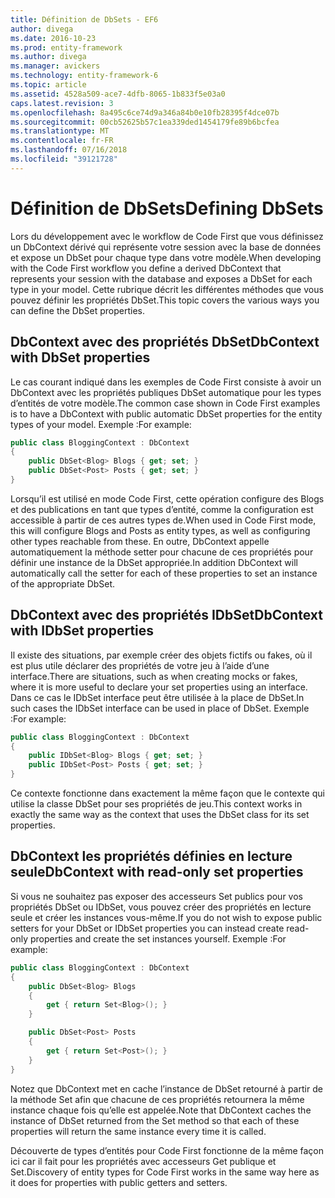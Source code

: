 ```yaml
---
title: Définition de DbSets - EF6
author: divega
ms.date: 2016-10-23
ms.prod: entity-framework
ms.author: divega
ms.manager: avickers
ms.technology: entity-framework-6
ms.topic: article
ms.assetid: 4528a509-ace7-4dfb-8065-1b833f5e03a0
caps.latest.revision: 3
ms.openlocfilehash: 8a495c6ce74d9a346a84b0e10fb28395f4dce07b
ms.sourcegitcommit: 00cb52625b57c1ea339ded1454179fe89b6bcfea
ms.translationtype: MT
ms.contentlocale: fr-FR
ms.lasthandoff: 07/16/2018
ms.locfileid: "39121728"
---
```

# <a name="defining-dbsets"></a><span data-ttu-id="26161-102">Définition de DbSets</span><span class="sxs-lookup"><span data-stu-id="26161-102">Defining DbSets</span></span>
<span data-ttu-id="26161-103">Lors du développement avec le workflow de Code First que vous définissez un DbContext dérivé qui représente votre session avec la base de données et expose un DbSet pour chaque type dans votre modèle.</span><span class="sxs-lookup"><span data-stu-id="26161-103">When developing with the Code First workflow you define a derived DbContext that represents your session with the database and exposes a DbSet for each type in your model.</span></span> <span data-ttu-id="26161-104">Cette rubrique décrit les différentes méthodes que vous pouvez définir les propriétés DbSet.</span><span class="sxs-lookup"><span data-stu-id="26161-104">This topic covers the various ways you can define the DbSet properties.</span></span>  

## <a name="dbcontext-with-dbset-properties"></a><span data-ttu-id="26161-105">DbContext avec des propriétés DbSet</span><span class="sxs-lookup"><span data-stu-id="26161-105">DbContext with DbSet properties</span></span>  

<span data-ttu-id="26161-106">Le cas courant indiqué dans les exemples de Code First consiste à avoir un DbContext avec les propriétés publiques DbSet automatique pour les types d’entités de votre modèle.</span><span class="sxs-lookup"><span data-stu-id="26161-106">The common case shown in Code First examples is to have a DbContext with public automatic DbSet properties for the entity types of your model.</span></span> <span data-ttu-id="26161-107">Exemple :</span><span class="sxs-lookup"><span data-stu-id="26161-107">For example:</span></span>  

``` csharp
public class BloggingContext : DbContext
{
    public DbSet<Blog> Blogs { get; set; }
    public DbSet<Post> Posts { get; set; }
}
```  

<span data-ttu-id="26161-108">Lorsqu’il est utilisé en mode Code First, cette opération configure des Blogs et des publications en tant que types d’entité, comme la configuration est accessible à partir de ces autres types de.</span><span class="sxs-lookup"><span data-stu-id="26161-108">When used in Code First mode, this will configure Blogs and Posts as entity types, as well as configuring other types reachable from these.</span></span> <span data-ttu-id="26161-109">En outre, DbContext appelle automatiquement la méthode setter pour chacune de ces propriétés pour définir une instance de la DbSet appropriée.</span><span class="sxs-lookup"><span data-stu-id="26161-109">In addition DbContext will automatically call the setter for each of these properties to set an instance of the appropriate DbSet.</span></span>  

## <a name="dbcontext-with-idbset-properties"></a><span data-ttu-id="26161-110">DbContext avec des propriétés IDbSet</span><span class="sxs-lookup"><span data-stu-id="26161-110">DbContext with IDbSet properties</span></span>  

<span data-ttu-id="26161-111">Il existe des situations, par exemple créer des objets fictifs ou fakes, où il est plus utile déclarer des propriétés de votre jeu à l’aide d’une interface.</span><span class="sxs-lookup"><span data-stu-id="26161-111">There are situations, such as when creating mocks or fakes, where it is more useful to declare your set properties using an interface.</span></span> <span data-ttu-id="26161-112">Dans ce cas le IDbSet interface peut être utilisée à la place de DbSet.</span><span class="sxs-lookup"><span data-stu-id="26161-112">In such cases the IDbSet interface can be used in place of DbSet.</span></span> <span data-ttu-id="26161-113">Exemple :</span><span class="sxs-lookup"><span data-stu-id="26161-113">For example:</span></span>  

``` csharp
public class BloggingContext : DbContext
{
    public IDbSet<Blog> Blogs { get; set; }
    public IDbSet<Post> Posts { get; set; }
}
```  

<span data-ttu-id="26161-114">Ce contexte fonctionne dans exactement la même façon que le contexte qui utilise la classe DbSet pour ses propriétés de jeu.</span><span class="sxs-lookup"><span data-stu-id="26161-114">This context works in exactly the same way as the context that uses the DbSet class for its set properties.</span></span>  

## <a name="dbcontext-with-read-only-set-properties"></a><span data-ttu-id="26161-115">DbContext les propriétés définies en lecture seule</span><span class="sxs-lookup"><span data-stu-id="26161-115">DbContext with read-only set properties</span></span>  

<span data-ttu-id="26161-116">Si vous ne souhaitez pas exposer des accesseurs Set publics pour vos propriétés DbSet ou IDbSet, vous pouvez créer des propriétés en lecture seule et créer les instances vous-même.</span><span class="sxs-lookup"><span data-stu-id="26161-116">If you do not wish to expose public setters for your DbSet or IDbSet properties you can instead create read-only properties and create the set instances yourself.</span></span> <span data-ttu-id="26161-117">Exemple :</span><span class="sxs-lookup"><span data-stu-id="26161-117">For example:</span></span>  

``` csharp
public class BloggingContext : DbContext
{
    public DbSet<Blog> Blogs
    {
        get { return Set<Blog>(); }
    }

    public DbSet<Post> Posts
    {
        get { return Set<Post>(); }
    }
}
```  

<span data-ttu-id="26161-118">Notez que DbContext met en cache l’instance de DbSet retourné à partir de la méthode Set afin que chacune de ces propriétés retournera la même instance chaque fois qu’elle est appelée.</span><span class="sxs-lookup"><span data-stu-id="26161-118">Note that DbContext caches the instance of DbSet returned from the Set method so that each of these properties will return the same instance every time it is called.</span></span>  

<span data-ttu-id="26161-119">Découverte de types d’entités pour Code First fonctionne de la même façon ici car il fait pour les propriétés avec accesseurs Get publique et Set.</span><span class="sxs-lookup"><span data-stu-id="26161-119">Discovery of entity types for Code First works in the same way here as it does for properties with public getters and setters.</span></span>  
